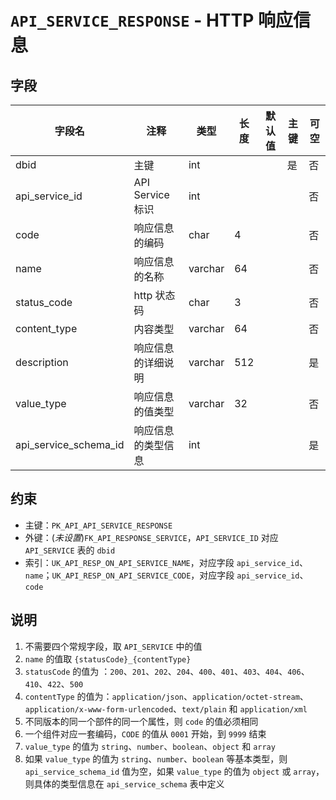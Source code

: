 # `API_SERVICE_RESPONSE` - HTTP 响应信息

## 字段

| 字段名                | 注释               | 类型    | 长度 | 默认值 | 主键 | 可空 |
| --------------------- | ------------------ | ------- | ---- | ------ | ---- | ---- |
| dbid                  | 主键               | int     |      |        | 是   | 否   |
| api_service_id        | API Service 标识   | int     |      |        |      | 否   |
| code                  | 响应信息的编码     | char    | 4    |        |      | 否   |
| name                  | 响应信息的名称     | varchar | 64   |        |      | 否   |
| status_code            | http 状态码        | char    | 3    |        |      | 否   |
| content_type           | 内容类型           | varchar | 64   |        |      | 否   |
| description           | 响应信息的详细说明 | varchar | 512  |        |      | 是   |
| value_type            | 响应信息的值类型   | varchar | 32   |        |      | 否   |
| api_service_schema_id | 响应信息的类型信息 | int     |      |        |      | 是   |

## 约束

* 主键：`PK_API_API_SERVICE_RESPONSE`
* 外键：(*未设置*)`FK_API_RESPONSE_SERVICE`，`API_SERVICE_ID` 对应 `API_SERVICE` 表的 `dbid`
* 索引：`UK_API_RESP_ON_API_SERVICE_NAME`，对应字段 `api_service_id`、`name`；`UK_API_RESP_ON_API_SERVICE_CODE`，对应字段 `api_service_id`、`code`

## 说明

1. 不需要四个常规字段，取 `API_SERVICE` 中的值
2. `name` 的值取 `{statusCode}_{contentType}`
3. `statusCode` 的值为 ：`200`、`201`、`202`、`204`、`400`、`401`、`403`、`404`、`406`、`410`、`422`、`500`
4. `contentType` 的值为：`application/json`、`application/octet-stream`、`application/x-www-form-urlencoded`、`text/plain` 和 `application/xml`
5. 不同版本的同一个部件的同一个属性，则 `code` 的值必须相同
6. 一个组件对应一套编码，`CODE` 的值从 `0001` 开始，到 `9999` 结束
7. `value_type` 的值为 `string`、`number`、`boolean`、`object` 和 `array`
8. 如果 `value_type` 的值为 `string`、`number`、`boolean` 等基本类型，则 `api_service_schema_id` 值为空，如果 `value_type` 的值为 `object` 或 `array`，则具体的类型信息在 `api_service_schema` 表中定义